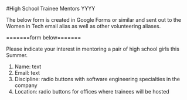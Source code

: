 #High School Trainee Mentors YYYY

The below form is created in Google Forms or similar and sent out to the Women in Tech email alias as well as other volunteering aliases.

=======form below=======

Please indicate your interest in mentoring a pair of high school girls this Summer.

1. Name: text
2. Email: text
3. Discipline: radio buttons with software engineering specialties in the company
4. Location: radio buttons for offices where trainees will be hosted